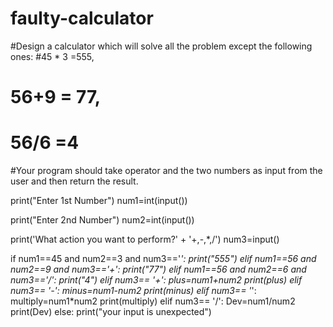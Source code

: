 # faulty-calculator
#Design a calculator which will solve all the problem except the following ones:
#45 * 3 =555,
# 56+9 = 77,
# 56/6 =4
#Your program should take operator and the two numbers as input from the user and then return the result.


print("Enter 1st Number")
num1=int(input())

print("Enter 2nd Number")
num2=int(input())

print('What action you want to perform?' + '+,-,*,/')
num3=input()

if num1==45 and num2==3 and num3=='*':
    print("555")
elif num1==56 and num2==9 and num3=='+':
    print("77")
elif num1==56 and num2==6 and num3=='/':
    print("4")
elif num3== '+':
    plus=num1+num2
    print(plus)
elif num3== '-':
    minus=num1-num2
    print(minus)
elif num3== '*':
    multiply=num1*num2
    print(multiply)
elif num3== '/':
    Dev=num1/num2
    print(Dev)
else:
    print("your input is unexpected")



